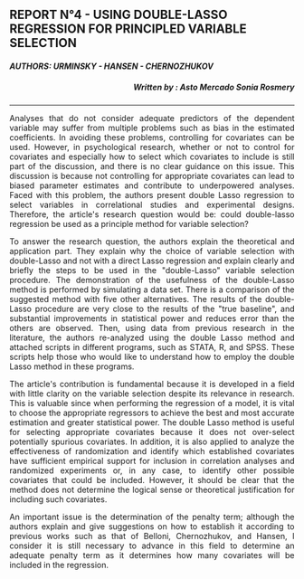 ## **REPORT N°4 - USING DOUBLE-LASSO REGRESSION FOR PRINCIPLED VARIABLE SELECTION** #### 
#### *AUTHORS: URMINSKY - HANSEN - CHERNOZHUKOV*
##### <p style='text-align: right;'> Written by : Asto Mercado Sonia Rosmery
---
<p style='text-align: justify;'>Analyses that do not consider adequate predictors of the dependent variable may suffer from multiple problems such as bias in the estimated coefficients. In avoiding these problems, controlling for covariates can be used. However, in psychological research, whether or not to control for covariates and especially how to select which covariates to include is still part of the discussion, and there is no clear guidance on this issue. This discussion is because not controlling for appropriate covariates can lead to biased parameter estimates and contribute to underpowered analyses. Faced with this problem, the authors present double Lasso regression to select variables in correlational studies and experimental designs. Therefore, the article's research question would be: could double-lasso regression be used as a principle method for variable selection?

<p style='text-align: justify;'>To answer the research question, the authors explain the theoretical and application part. They explain why the choice of variable selection with double-Lasso and not with a direct Lasso regression and explain clearly and briefly the steps to be used in the "double-Lasso" variable selection procedure. The demonstration of the usefulness of the double-Lasso method is performed by simulating a data set. There is a comparison of the suggested method with five other alternatives. The results of the double-Lasso procedure are very close to the results of the "true baseline", and substantial improvements in statistical power and reduces error than the others are observed. Then, using data from previous research in the literature, the authors re-analyzed using the double Lasso method and attached scripts in different programs, such as STATA, R, and SPSS. These scripts help those who would like to understand how to employ the double Lasso method in these programs. 

<p style='text-align: justify;'>The article's contribution is fundamental because it is developed in a field with little clarity on the variable selection despite its relevance in research. This is valuable since when performing the regression of a model, it is vital to choose the appropriate regressors to achieve the best and most accurate estimation and greater statistical power. The double Lasso method is useful for selecting appropriate covariates because it does not over-select potentially spurious covariates. In addition, it is also applied to analyze the effectiveness of randomization and identify which established covariates have sufficient empirical support for inclusion in correlation analyses and randomized experiments or, in any case, to identify other possible covariates that could be included. However, it should be clear that the method does not determine the logical sense or theoretical justification for including such covariates.

<p style='text-align: justify;'>An important issue is the determination of the penalty term; although the authors explain and give suggestions on how to establish it according to previous works such as that of Belloni, Chernozhukov, and Hansen, I consider it is still necessary to advance in this field to determine an adequate penalty term as it determines how many covariates will be included in the regression.
